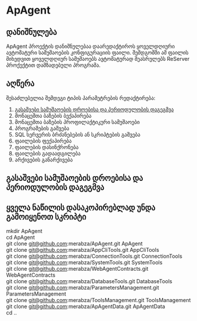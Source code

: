 # ApAgent #

## დანიშნულება ##

ApAgent პროექტის დანიშნულებაა დაარედაქტიროს ყოველდღიური ავტომატური სამუშაოების კონფიგურაციის ფაილი. შემდგომში ამ ფაილის მიხედვით ყოველდღიურ სამუშაოებს ავტომატურად შეასრულებს ReServer პროქექტით დამზადებული პროგრამა.

## აღწერა ##

შესაძლებელია შემდეგი ტიპის პარამეტრების რედაქტირება:

1. [გასაშვები სამუშაოების დროებისა და პერიოდულობის დაგეგმვა](#markdown-header-გასაშვები-სამუშაოების-დროებისა-და-პერიოდულობის-დაგეგმვა)
2. მონაცემთა ბაზების ბექაპირება
3. მონაცემთა ბაზების პროფილაქტიკური სამუშაოები
4. პროგრამების გაშვება
5. SQL სერვერის ბრძანებების ან სკრიპტების გაშვება
6. ფაილების ფექაპირება
7. ფაილების დასინქრონება
8. ფაილების გადაადგილება
9. არქივების განარქივება

## გასაშვები სამუშაოების დროებისა და პერიოდულობის დაგეგმვა ##



## ყველა ნაწილის დასაკოპირებლად უნდა გამოიყენოთ სკრიპტი ##

mkdir ApAgent  
cd ApAgent  
git clone <git@github.com>:merabza/ApAgent.git ApAgent  
git clone <git@github.com>:merabza/AppCliTools.git AppCliTools  
git clone <git@github.com>:merabza/ConnectionTools.git ConnectionTools  
git clone <git@github.com>:merabza/SystemTools.git SystemTools  
git clone <git@github.com>:merabza/WebAgentContracts.git WebAgentContracts  
git clone <git@github.com>:merabza/DatabaseTools.git DatabaseTools  
git clone <git@github.com>:merabza/ParametersManagement.git ParametersManagement  
git clone <git@github.com>:merabza/ToolsManagement.git ToolsManagement  
git clone <git@github.com>:merabza/ApAgentData.git ApAgentData  
cd ..  
